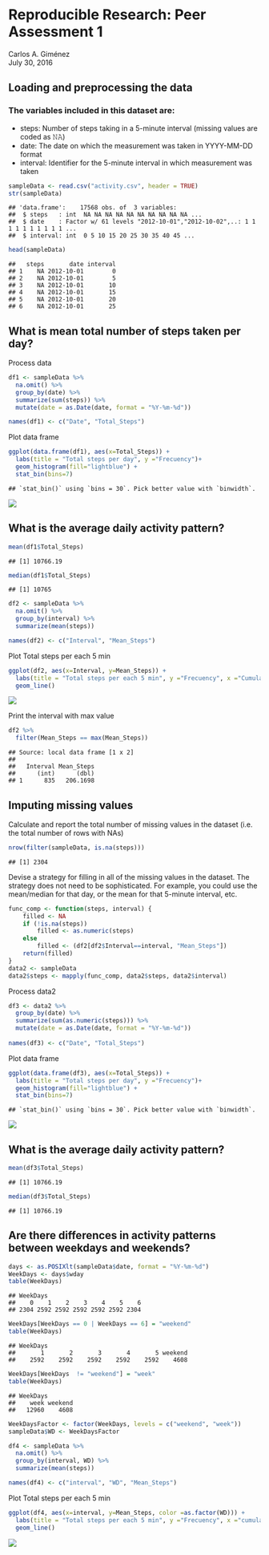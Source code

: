 # Reproducible Research: Peer Assessment 1
Carlos A. Giménez  
July 30, 2016  


## Loading and preprocessing the data
### The variables included in this dataset are:

- steps: Number of steps taking in a 5-minute interval (missing values are 
coded as 𝙽𝙰)
- date: The date on which the measurement was taken in YYYY-MM-DD format
- interval: Identifier for the 5-minute interval in which measurement was taken


```r
sampleData <- read.csv("activity.csv", header = TRUE)
str(sampleData)
```

```
## 'data.frame':	17568 obs. of  3 variables:
##  $ steps   : int  NA NA NA NA NA NA NA NA NA NA ...
##  $ date    : Factor w/ 61 levels "2012-10-01","2012-10-02",..: 1 1 1 1 1 1 1 1 1 1 ...
##  $ interval: int  0 5 10 15 20 25 30 35 40 45 ...
```

```r
head(sampleData)
```

```
##   steps       date interval
## 1    NA 2012-10-01        0
## 2    NA 2012-10-01        5
## 3    NA 2012-10-01       10
## 4    NA 2012-10-01       15
## 5    NA 2012-10-01       20
## 6    NA 2012-10-01       25
```
## What is mean total number of steps taken per day?

Process data

```r
df1 <- sampleData %>%
  na.omit() %>%
  group_by(date) %>%
  summarize(sum(steps)) %>%
  mutate(date = as.Date(date, format = "%Y-%m-%d"))

names(df1) <- c("Date", "Total_Steps")
```
Plot data frame

```r
ggplot(data.frame(df1), aes(x=Total_Steps)) + 
  labs(title = "Total steps per day", y ="Frecuency")+
  geom_histogram(fill="lightblue") +
  stat_bin(bins=7)
```

```
## `stat_bin()` using `bins = 30`. Pick better value with `binwidth`.
```

![](PA1_template_files/figure-html/unnamed-chunk-3-1.png)<!-- -->

## What is the average daily activity pattern?

```r
mean(df1$Total_Steps)
```

```
## [1] 10766.19
```

```r
median(df1$Total_Steps)
```

```
## [1] 10765
```


```r
df2 <- sampleData %>%
  na.omit() %>%
  group_by(interval) %>%
  summarize(mean(steps))

names(df2) <- c("Interval", "Mean_Steps")
```
Plot Total steps per each 5 min

```r
ggplot(df2, aes(x=Interval, y=Mean_Steps)) + 
  labs(title = "Total steps per each 5 min", y ="Frecuency", x ="Cumulative minutes")+
  geom_line()
```

![](PA1_template_files/figure-html/unnamed-chunk-6-1.png)<!-- -->

Print the interval with max value 


```r
df2 %>% 
  filter(Mean_Steps == max(Mean_Steps)) 
```

```
## Source: local data frame [1 x 2]
## 
##   Interval Mean_Steps
##      (int)      (dbl)
## 1      835   206.1698
```

## Imputing missing values
Calculate and report the total number of missing values in the dataset (i.e. the total number of rows with NAs)


```r
nrow(filter(sampleData, is.na(steps)))
```

```
## [1] 2304
```

Devise a strategy for filling in all of the missing values in the dataset. The strategy does not need to be sophisticated. For example, you could use the mean/median for that day, or the mean for that 5-minute interval, etc.


```r
func_comp <- function(steps, interval) {
    filled <- NA
    if (!is.na(steps))
        filled <- as.numeric(steps)
    else
        filled <- (df2[df2$Interval==interval, "Mean_Steps"])
    return(filled)
}
data2 <- sampleData
data2$steps <- mapply(func_comp, data2$steps, data2$interval)
```
Process data2

```r
df3 <- data2 %>%
  group_by(date) %>%
  summarize(sum(as.numeric(steps))) %>% 
  mutate(date = as.Date(date, format = "%Y-%m-%d"))
  
names(df3) <- c("Date", "Total_Steps")
```
Plot data frame

```r
ggplot(data.frame(df3), aes(x=Total_Steps)) + 
  labs(title = "Total steps per day", y ="Frecuency")+
  geom_histogram(fill="lightblue") +
  stat_bin(bins=7)
```

```
## `stat_bin()` using `bins = 30`. Pick better value with `binwidth`.
```

![](PA1_template_files/figure-html/unnamed-chunk-11-1.png)<!-- -->

## What is the average daily activity pattern?

```r
mean(df3$Total_Steps)
```

```
## [1] 10766.19
```

```r
median(df3$Total_Steps)
```

```
## [1] 10766.19
```

## Are there differences in activity patterns between weekdays and weekends?


```r
days <- as.POSIXlt(sampleData$date, format = "%Y-%m-%d")
WeekDays <- days$wday
table(WeekDays)
```

```
## WeekDays
##    0    1    2    3    4    5    6 
## 2304 2592 2592 2592 2592 2592 2304
```

```r
WeekDays[WeekDays == 0 | WeekDays == 6] = "weekend"
table(WeekDays)
```

```
## WeekDays
##       1       2       3       4       5 weekend 
##    2592    2592    2592    2592    2592    4608
```

```r
WeekDays[WeekDays  != "weekend"] = "week"
table(WeekDays)
```

```
## WeekDays
##    week weekend 
##   12960    4608
```

```r
WeekDaysFactor <- factor(WeekDays, levels = c("weekend", "week"))
sampleData$WD <- WeekDaysFactor

df4 <- sampleData %>%
  na.omit() %>%
  group_by(interval, WD) %>%
  summarize(mean(steps))

names(df4) <- c("interval", "WD", "Mean_Steps")
```
Plot Total steps per each 5 min

```r
ggplot(df4, aes(x=interval, y=Mean_Steps, color =as.factor(WD))) + 
  labs(title = "Total steps per each 5 min", y ="Frecuency", x ="cumulative minutes")+
  geom_line()
```

![](PA1_template_files/figure-html/unnamed-chunk-14-1.png)<!-- -->
